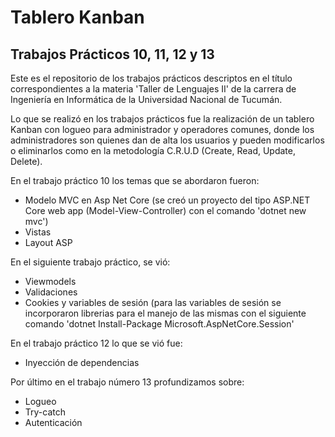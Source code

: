 # Tablero Kanban
## Trabajos Prácticos 10, 11, 12 y 13

Este es el repositorio de los trabajos prácticos descriptos en el título correspondientes a la materia 'Taller de Lenguajes II' de la carrera de Ingeniería en Informática de la Universidad Nacional de Tucumán.

Lo que se realizó en los trabajos prácticos fue la realización de un tablero Kanban con logueo para administrador y operadores comunes, donde los administradores son quienes dan de alta los usuarios y pueden modificarlos o eliminarlos como en la metodología C.R.U.D (Create, Read, Update, Delete). 
 
En el trabajo práctico 10 los temas que se abordaron fueron:
 - Modelo MVC en Asp Net Core (se creó un proyecto del tipo ASP.NET Core web app (Model-View-Controller) con el comando 'dotnet new mvc')
 - Vistas
 - Layout ASP

En el siguiente trabajo práctico, se vió:
 - Viewmodels
 - Validaciones
 - Cookies y variables de sesión (para las variables de sesión se incorporaron librerias para el manejo de las mismas con el siguiente comando 'dotnet Install-Package
Microsoft.AspNetCore.Session'

En el trabajo práctico 12 lo que se vió fue:
 - Inyección de dependencias

Por último en el trabajo número 13 profundizamos sobre: 
 - Logueo
 - Try-catch
 - Autenticación
